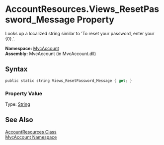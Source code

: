 AccountResources.Views_ResetPassword_Message Property
=====================================================
Looks up a localized string similar to 'To reset your password, enter your {0}.'.

**Namespace:** [MvcAccount][1]  
**Assembly:** MvcAccount (in MvcAccount.dll)

Syntax
------

```csharp
public static string Views_ResetPassword_Message { get; }
```

### Property Value
Type: [String][2]

See Also
--------
[AccountResources Class][3]  
[MvcAccount Namespace][1]  

[1]: ../README.md
[2]: http://msdn2.microsoft.com/en-us/library/s1wwdcbf
[3]: README.md